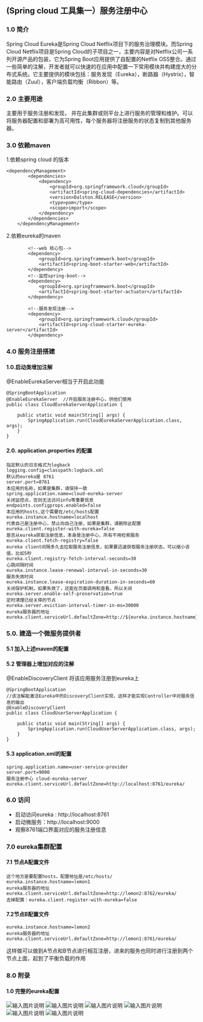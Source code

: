 ##  (Spring cloud 工具集一）服务注册中心

### 1.0  简介

  Spring Cloud Eureka是Spring Cloud Netflix项目下的服务治理模块。而Spring Cloud Netflix项目是Spring Cloud的子项目之一，主要内容是对Netflix公司一系列开源产品的包装，它为Spring Boot应用提供了自配置的Netflix OSS整合。通过一些简单的注解，开发者就可以快速的在应用中配置一下常用模块并构建庞大的分布式系统。它主要提供的模块包括：服务发现（Eureka），断路器（Hystrix），智能路由（Zuul），客户端负载均衡（Ribbon）等。

### 2.0 主要用途

主要用于服务注册和发现， 并在此集群或则平台上进行服务的管理和维护。可以将服务器配置和部署为高可用性，每个服务器将注册服务的状态复制到其他服务器。

### 3.0 依赖maven
1.依赖spring  cloud 的版本

```
<dependencyManagement>
        <dependencies>
            <dependency>
                <groupId>org.springframework.cloud</groupId>
                <artifactId>spring-cloud-dependencies</artifactId>
                <version>Dalston.RELEASE</version>
                <type>pom</type>
                <scope>import</scope>
            </dependency>
        </dependencies>
    </dependencyManagement>
```
 
2.依赖eureka的maven

```
        <!--web 核心包-->
        <dependency>
            <groupId>org.springframework.boot</groupId>
            <artifactId>spring-boot-starter-web</artifactId>
        </dependency>
        <!--监控spring-boot-->
        <dependency>
            <groupId>org.springframework.boot</groupId>
            <artifactId>spring-boot-starter-actuator</artifactId>
        </dependency>

        <!--服务发现注册-->
        <dependency>
            <groupId>org.springframework.cloud</groupId>
            <artifactId>spring-cloud-starter-eureka-server</artifactId>
        </dependency>
```
### 4.0 服务注册搭建

#### 1.0.启动类增加注解

@EnableEurekaServer相当于开启此功能 

```
@SpringBootApplication
@EnableEurekaServer  //开启服务注册中心，供他们使用
public class CloudEurekaServerApplication {

	public static void main(String[] args) {
		SpringApplication.run(CloudEurekaServerApplication.class, args);
	}
}
```

#### 2.0. application.properties 的配置

```
指定默认的日志格式为logback
logging.config=classpath:logback.xml
默认的eureka是 8761
server.port=8761
本应用的名称，如果是集群，请保持一致
spring.application.name=cloud-eureka-server
关闭监控点，否则无法访问info等重要信息
endpoints.configprops.enabled=false
本应用的hosts,这个需要在/etc/hosts配置
eureka.instance.hostname=localhost
代表自己是注册中心，禁止向自己注册，如果是集群，请删除此配置
eureka.client.register-with-eureka=false
是否从eureka获取注册信息，本身是注册中心，所有不用检索服务
eureka.client.fetch-registry=false
eureka client间隔多久去拉取服务注册信息，如果要迅速获取服务注册状态，可以缩小该值，比如5秒
eureka.client.registry-fetch-interval-seconds=30
心跳间隔时间
eureka.instance.lease-renewal-interval-in-seconds=30
服务失效时间
eureka.instance.lease-expiration-duration-in-seconds=60
关闭保护机制，如果失效了，还能在页面调用和查看，所以关闭
eureka.server.enable-self-preservation=true
定时清理已经关停的节点
eureka.server.eviction-interval-timer-in-ms=30000
eureka服务器的地址
eureka.client.serviceUrl.defaultZone=http://${eureka.instance.hostname}:${server.port}/eureka/
```

### 5.0. 建造一个微服务提供者

#### 5.1 加入上述maven的配置
#### 5.2 管理器上增加对应的注解

@EnableDiscoveryClient 将该应用服务注册到eureka上

```
@SpringBootApplication
//该注解能激活Eureka中的DiscoveryClient实现，这样才能实现Controller中对服务信息的输出
@EnableDiscoveryClient
public class CloudUserServerApplication {

	public static void main(String[] args) {
		SpringApplication.run(CloudUserServerApplication.class, args);
	}
}
```
#### 5.3 application.xml的配置
```
spring.application.name=user-service-provider
server.port=9000
服务注册中心 cloud-eureka-server
eureka.client.serviceUrl.defaultZone=http://localhost:8761/eureka/
```

### 6.0 访问

- 启动访问eureka : http://localhost:8761
- 启动微服务：http://localhost:9000
- 观察8761端口界面对应的服务注册信息

### 7.0 eureka集群配置

#### 7.1 节点A配置文件
```
这个地方是要配置hosts，配置地址是/etc/hosts/
eureka.instance.hostname=lemon1
eureka服务器的地址
eureka.client.serviceUrl.defaultZone=http://lemon2:8762/eureka/
去掉配置：eureka.client.register-with-eureka=false

```
#### 7.2节点B配置文件
```
eureka.instance.hostname=lemon2
eureka服务器的地址
eureka.client.serviceUrl.defaultZone=http://lemon1:8761/eureka/
```
这样做可以做到A节点和B节点进行相互注册，进来的服务也同时进行注册到两个节点上面，起到了平衡负载的作用


### 8.0 附录

#### 1.0  完整的eureka配置
![输入图片说明](http://7xordd.com1.z0.glb.clouddn.com/1.jpg "在这里输入图片标题")
![输入图片说明](http://7xordd.com1.z0.glb.clouddn.com/2.jpg "在这里输入图片标题")
![输入图片说明](http://7xordd.com1.z0.glb.clouddn.com/3.jpg "在这里输入图片标题")
![输入图片说明](http://7xordd.com1.z0.glb.clouddn.com/4.jpg "在这里输入图片标题")
![输入图片说明](http://7xordd.com1.z0.glb.clouddn.com/5.jpg "在这里输入图片标题")
![输入图片说明](http://7xordd.com1.z0.glb.clouddn.com/6.jpg "在这里输入图片标题")





